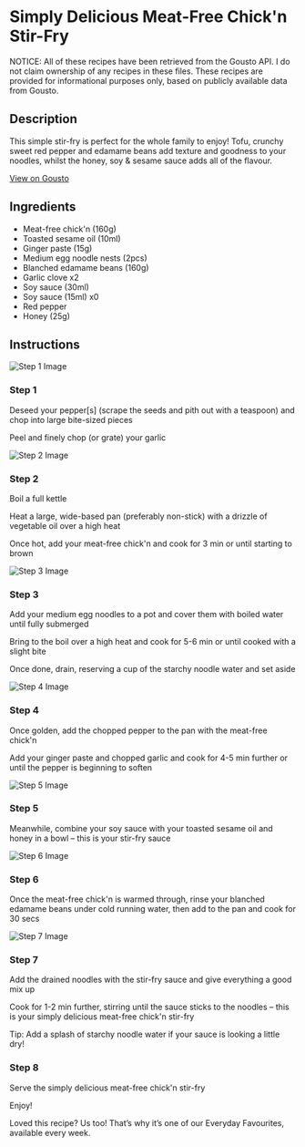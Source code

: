 # Simply Delicious Meat-Free Chick'n Stir-Fry

NOTICE: All of these recipes have been retrieved from the Gousto API. I do not claim ownership of any recipes in these files. These recipes are provided for informational purposes only, based on publicly available data from Gousto.

## Description

This simple stir-fry is perfect for the whole family to enjoy! Tofu, crunchy sweet red pepper and edamame beans add texture and goodness to your noodles, whilst the honey, soy & sesame sauce adds all of the flavour. 

[View on Gousto](https://www.gousto.co.uk/recipes/cookbook/simply-delicious-meat-free-chickn-stir-fry)

## Ingredients

- Meat-free chick'n (160g)
- Toasted sesame oil (10ml)
- Ginger paste (15g)
- Medium egg noodle nests (2pcs)
- Blanched edamame beans (160g)
- Garlic clove x2
- Soy sauce (30ml)
- Soy sauce (15ml) x0
- Red pepper
- Honey (25g)

## Instructions

![Step 1 Image](https://production-media.gousto.co.uk/cms/recipe-step-image/step-1-copy-1713535033892-x200.jpg)

### Step 1

Deseed your pepper[s] (scrape the seeds and pith out with a teaspoon) and chop into large bite-sized pieces

Peel and finely chop (or grate) your garlic

![Step 2 Image](https://production-media.gousto.co.uk/cms/recipe-step-image/step-2-1649839539166-x200.jpg)

### Step 2

Boil a full kettle

Heat a large, wide-based pan (preferably non-stick) with a drizzle of vegetable oil over a high heat

Once hot, add your meat-free chick'n and cook for 3 min or until starting to brown

![Step 3 Image](https://production-media.gousto.co.uk/cms/recipe-step-image/step-3-1649839542723-x200.jpg)

### Step 3

Add your medium egg noodles to a pot and cover them with boiled water until fully submerged

Bring to the boil over a high heat and cook for 5-6 min or until cooked with a slight bite

Once done, drain, reserving a cup of the starchy noodle water and set aside

![Step 4 Image](https://production-media.gousto.co.uk/cms/recipe-step-image/step-4-1649839547435-x200.jpg)

### Step 4

Once golden, add the chopped pepper to the pan with the meat-free chick'n

Add your ginger paste and chopped garlic and cook for 4-5 min further or until the pepper is beginning to soften

![Step 5 Image](https://production-media.gousto.co.uk/cms/recipe-step-image/step-5-1649839552157-x200.jpg)

### Step 5

Meanwhile, combine your soy sauce with your toasted sesame oil and honey in a bowl – this is your stir-fry sauce

![Step 6 Image](https://production-media.gousto.co.uk/cms/recipe-step-image/step-6-1649839556513-x200.jpg)

### Step 6

Once the meat-free chick'n is warmed through, rinse your blanched edamame beans under cold running water, then add to the pan and cook for 30 secs

![Step 7 Image](https://production-media.gousto.co.uk/cms/recipe-step-image/step-7-1649839562490-x200.jpg)

### Step 7

Add the drained noodles with the stir-fry sauce and give everything a good mix up

Cook for 1-2 min further, stirring until the sauce sticks to the noodles – this is your simply delicious meat-free chick'n stir-fry

Tip: Add a splash of starchy noodle water if your sauce is looking a little dry!

### Step 8

Serve the simply delicious meat-free chick'n stir-fry

Enjoy!

<span class="text-danger">Loved this recipe? Us too! That’s why it’s one of our Everyday Favourites, available every week.</span>

